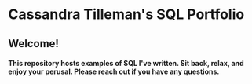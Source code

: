 # Cassandra Tilleman's SQL Portfolio

## Welcome! 

#### This repository hosts examples of SQL I've written. Sit back, relax, and enjoy your perusal. Please reach out if you have any questions.
